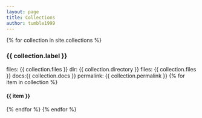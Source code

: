 ```yaml
---
layout: page
title: Collections
author: tumble1999
---
```


{% for collection in site.collections %}
### {{ collection.label }}
files: {{ collection.files }}
dir: {{ collection.directory }}
files: {{ collection.files }}
docs:{{ collection.docs }}
permalink: {{ collection.permalink }}
{% for item in collection %}
#### {{ item }}
{% endfor %}
{% endfor %}
